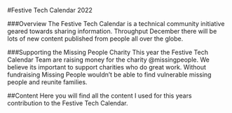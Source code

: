 #Festive Tech Calendar 2022

###Overview
The Festive Tech Calendar is a technical community initiative geared towards sharing information. Throughput December there will be lots of new content published from people all over the globe.

###Supporting the Missing People Charity
This year the Festive Tech Calendar Team are raising money for the charity @missingpeople. We believe its important to support charities who do great work. Without fundraising Missing People wouldn’t be able to find vulnerable missing people and reunite families.

##Content
Here you will find all the content I used for this years contribution to the Festive Tech Calendar.
